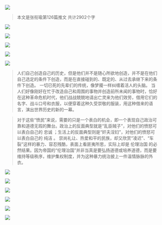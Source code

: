 ![](./images/img_001.jpeg)

> 本文是张衔瑜第126篇推文 共计2902个字

![](./images/img_002.jpeg)

![](./images/img_003.jpeg)

![](./images/img_004.jpeg)

![](./images/img_005.png)

![](./images/img_006.png)

> 人们自己创造自己的历史，但是他们并不是随心所欲地创造，并不是在他们自己选定的条件下创造，而是在直接碰到的、既定的、从过去承继下来的条件下创造。 一切已死的先辈们的传统，像梦魇一样纠缠着活人的头脑。 当人们好像刚好在忙于改造自己和周围的事物并创造前所未闻的事物时，恰好在这种革命危机时代，他们战战兢兢地请出亡灵来为他们效劳，借用它们的名字、战斗口号和衣服，以便穿着这种久受崇敬的服装，用这种借来的语言，演出世界历史的新的一幕。

> 对于这些“愤民”来说，需要的只是一个表白的机会，即一个表现自己政治可靠和道德无瑕的舞台。政治上的反面典型就是“乱臣贼子”，对他们的愤怒可以表白自己的 忠诚 ；生活上的反面典型则是“奸夫淫妇”，对他们的愤怒可以表白自己的 纯洁 。 崇尚礼让、热爱和平的民族，却又欣赏“凌迟”、“车裂”这样的暴力、容忍残酷，表面上看匪夷所思，实际上却是 伦理治国 的必然结果。因为帝国的“伦理治国”并非当真是要弘扬道德或培养道德，而是要维持等级秩序，维护集权制度，并为这种暴力统治披上一件温情脉脉的外衣。

![](./images/img_007.png)

![](./images/img_008.png)

![](./images/img_009.png)

![](./images/img_010.png)

![](./images/img_011.jpeg)

![](./images/img_012.jpeg)
